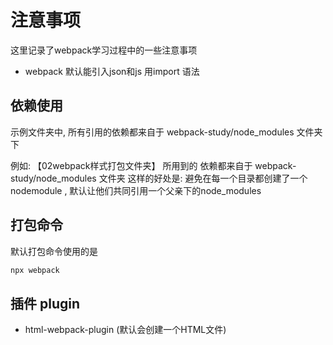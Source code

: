# 注意事项

这里记录了webpack学习过程中的一些注意事项

* webpack 默认能引入json和js 用import 语法

## 依赖使用  

示例文件夹中, 所有引用的依赖都来自于 webpack-study/node_modules 文件夹下

例如: 【02webpack样式打包文件夹】 所用到的 依赖都来自于 webpack-study/node_modules 文件夹
这样的好处是: 避免在每一个目录都创建了一个nodemodule , 默认让他们共同引用一个父亲下的node_modules

## 打包命令

默认打包命令使用的是  

``` js
npx webpack
```

## 插件 plugin

* html-webpack-plugin (默认会创建一个HTML文件)
